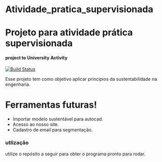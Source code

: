 # Atividade_pratica_supervisionada

# Projeto para atividade prática supervisionada 
#### project to University Activity 


[![Build Status](https://travis-ci.org/joemccann/dillinger.svg?branch=master)](https://travis-ci.org/joemccann/dillinger)

Esse projeto tem como objetivo aplicar principios da sustentabilidade na engenharia. 

 
# Ferramentas futuras!
  - Importar modelo sustentável para autocad.
  - Acesso ao nosso site.
  - Cadastro de email para segmentação.



### utlização

utilize o repósito a seguir para obter o programa pronto para rodar.


